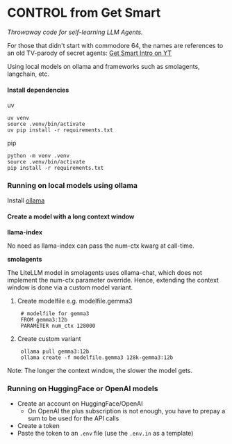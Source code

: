 # CONTROL from Get Smart

*Throwaway code for self-learning LLM Agents.*

For those that didn't start with commodore 64, the names are references to an old TV-parody of secret agents: [Get Smart Intro on YT](https://www.youtube.com/watch?v=o2ObCoCm61s)

Using local models on ollama and frameworks such as smolagents, langchain, etc.

#### Install dependencies

uv

    uv venv
    source .venv/bin/activate
    uv pip install -r requirements.txt

pip

    python -m venv .venv
    source .venv/bin/activate
    pip install -r requirements.txt

### Running on local models using ollama

Install [ollama](https://ollama.com)


#### Create a model with a long context window

**llama-index**

No need as llama-index can pass the num-ctx kwarg at call-time.

**smolagents**

The LiteLLM model in smolagents uses ollama-chat, which does not implement the num-ctx parameter override. Hence, extending the context window is done via a custom model variant.

1. Create modelfile e.g. modelfile.gemma3
    
        # modelfile for gemma3
        FROM gemma3:12b
        PARAMETER num_ctx 128000
    
2. Create custom variant

        ollama pull gemma3:12b
        ollama create -f modelfile.gemma3 128k-gemma3:12b

Note: The longer the context window, the slower the model gets.

### Running on HuggingFace or OpenAI models

- Create an account on HuggingFace/OpenAI
   - On OpenAI the plus subscription is not enough, you have to prepay a sum to be used for the API calls
- Create a token
- Paste the token to an `.env` file (use the `.env.in` as a template)
